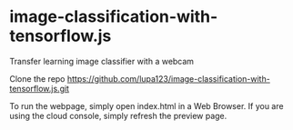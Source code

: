 # image-classification-with-tensorflow.js
Transfer learning image classifier with a webcam

Clone the repo
https://github.com/lupa123/image-classification-with-tensorflow.js.git

To run the webpage, simply open index.html in a Web Browser. If you are using the cloud console, simply refresh the preview page.
